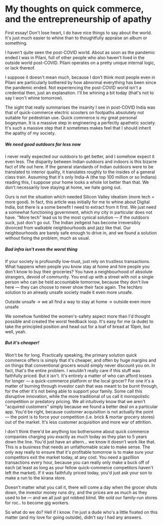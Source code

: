 # My thoughts on quick commerce, and the entrepreneurship of apathy

First essay! Don't lose heart, I do have nice things to say about the world. It's just much easier to whine than to thoughtfully appraise an album or something. 

I haven't quite seen the post-COVID world. About as soon as the pandemic ended I was in Pilani, full of other people who also haven't lived in the outside world post-COVID. Pilani operates on a pretty unique internal logic, or lack thereof. 

I suppose it doesn't mean much, because I don't think most people even in Pilani are particularly bothered by how abnormal everything has been since the pandemic ended. Not experiencing the post-COVID world isn't a credential then, just an explanation. I'll be whining a bit today (that's not to say I won't whine tomorrow).

The sight that really summarises the insanity I see in post-COVID India was that of quick-commerce electric scooters on footpaths absolutely not suitable for pedestrian use. Quick commerce is my great personal bogeyman. It is a massive step in engineering a perfectly apathetic society. It's such a massive step that it sometimes makes feel that I should inherit the apathy of my society. 

##### We need good outdoors far less now

I never really expected our outdoors to get better, and I somehow expect it even less. The disparity between Indian outdoors and indoors is this bizarre fact of life out here. If the general standards of Indian outdoors were to be translated to interior quality, it translates roughly to the insides of a general class train.  Assuming that it's only India-A (the top 100 million or so Indians) reading this, I suppose your home looks a whole lot better than that. We don't necessarily love staying at home, we hate going out. 

Ours is not the situation which needed Silicon Valley idealism (more tech = more good). In fact, this article was initially for me to whine about Digital India, but there is a some benefit I need to extract from it first. We just need a somewhat functioning government, which my city in particular does not have. "More tech" lead us to the most cynical solution — if the outdoors suck, just don't go out. The Indian zeitgeist has become irreversibly divorced from walkable neighbourhoods and jazz like that. Our neighbourhoods are barely safe enough to drive in, and we found a solution without fixing the problem, much as usual. 



##### Bad infra isn't even the worst thing

If your society is profoundly low-trust, just rely on trustless transactions. What happens when people you know stay at home and hire people you don't know to buy their groceries? You have a neighbourhood of absolute strangers, devoid of community. You end up with a street with not a single person who can be held accountable tomorrow, because they don't live here —  they can choose to never show their face again. The techbro solution to an already unsafe society made it even more unsafe. 

Outside unsafe -> we all find a way to stay at home -> outside even more unsafe

We somehow fumbled the women's-safety aspect more than I'd thought possible and created the worst feedback loop. It's easy for me (a dude) to take the principled position and head out for a loaf of bread at 10pm, but well, yeah. 

##### But it's cheaper!

Won't be for long. Practically speaking, the primary solution quick commerce offers is simply that it's cheaper, and often by huge margins and on things that conventional grocers would simply never discount you on. In fact, that's the entire problem. I wouldn't really care if this stuff was faithfully priced. But it isn't. It's entirely a matter of who can afford losses for longer — a quick-commerce platform or the local grocer? For one it's a matter of burning through investor cash that was meant to be burnt through, for the other it's not being able to support your family. Some call this disruptive innovation, while the more traditional of us call it monopolistic competition or predatory pricing. We all intuitively know that we aren't "acquired customers" simply because we found a better deal on a particular app. You'd be right, because customer acquisition is not actually the point — the point is to force your competition (i.e. brick & mortar grocery stores) out of the market. It's less customer acquisition and more war of attrition. 

I don't think there'd be anything too bothersome about quick commerce companies charging you exactly as much today as they plan to 5 years down the line. You'd just have an altern... we know it doesn't work like that. This is a business that needs an unfathomable scale to make sense. The only way really to ensure that it's profitable tomorrow is to make sure your competitors exit the market today, at any cost. You need a gazillion transactions every hour, because you can really only make a buck off of each (at least as long as your fellow quick-commerce competitors haven't left the market). If it was faithfully priced today, you'd just ask your son to make a run to the kirana store. 

Doesn't matter what you call it, there will come a day when the grocer shuts down, the investor money runs dry, and the prices are as much as they used to be — and we all just got robbed blind. We sold our family-run stores for roc.. to become gig workers.

So what do we do? Hell if I know. I'm just a dude who's a little fixated on this matter (and my love for going outside), didn't say I had any answers.  
